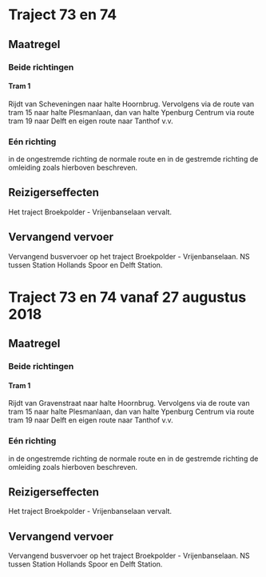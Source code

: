 # Traject 73 en 74
## Maatregel
### Beide richtingen

#### Tram 1
Rijdt van Scheveningen naar halte Hoornbrug. Vervolgens via de route van tram 15 naar halte Plesmanlaan, dan van halte Ypenburg Centrum via route tram 19 naar Delft en eigen route naar Tanthof v.v.

### Eén richting
in de ongestremde richting de normale route en in de gestremde richting de omleiding zoals hierboven beschreven.

## Reizigerseffecten
Het traject Broekpolder - Vrijenbanselaan vervalt.

## Vervangend vervoer
Vervangend busvervoer op het traject Broekpolder - Vrijenbanselaan.
NS tussen Station Hollands Spoor en Delft Station.

# Traject 73 en 74 vanaf 27 augustus 2018
## Maatregel
### Beide richtingen

#### Tram 1
Rijdt van Gravenstraat naar halte Hoornbrug. Vervolgens via de route van tram 15 naar halte Plesmanlaan, dan van halte Ypenburg Centrum via route tram 19 naar Delft en eigen route naar Tanthof v.v.

### Eén richting
in de ongestremde richting de normale route en in de gestremde richting de omleiding zoals hierboven beschreven.

## Reizigerseffecten
Het traject Broekpolder - Vrijenbanselaan vervalt.

## Vervangend vervoer
Vervangend busvervoer op het traject Broekpolder - Vrijenbanselaan.
NS tussen Station Hollands Spoor en Delft Station.
